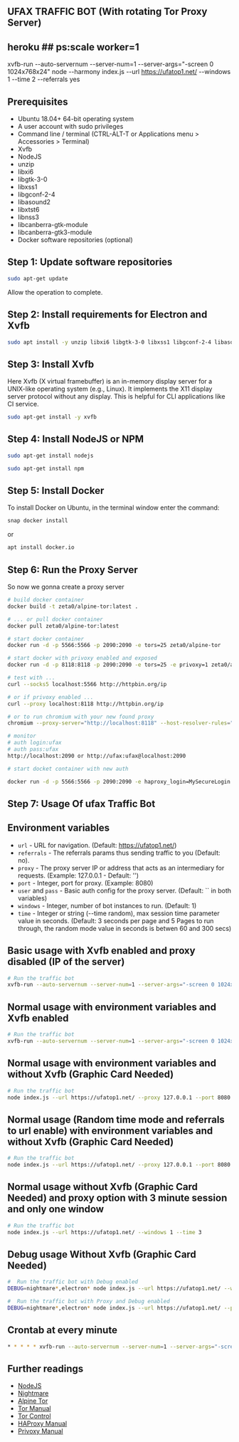 ## UFAX TRAFFIC BOT (With rotating Tor Proxy Server)
## heroku ## ps:scale worker=1
xvfb-run --auto-servernum --server-num=1 --server-args="-screen 0 1024x768x24" node --harmony index.js --url https://ufatop1.net/ --windows 1 --time 2 --referrals yes

## Prerequisites

* Ubuntu 18.04+ 64-bit operating system
* A user account with sudo privileges
* Command line / terminal (CTRL-ALT-T or Applications menu > Accessories > Terminal)
* Xvfb
* NodeJS
* unzip
* libxi6
* libgtk-3-0
* libxss1
* libgconf-2-4
* libasound2
* libxtst6
* libnss3
* libcanberra-gtk-module
* libcanberra-gtk3-module
* Docker software repositories (optional)

## Step 1: Update software repositories

```bash
sudo apt-get update
```

Allow the operation to complete.


## Step 2: Install requirements for Electron and Xvfb
```bash
sudo apt install -y unzip libxi6 libgtk-3-0 libxss1 libgconf-2-4 libasound2 libxtst6 libnss3 libcanberra-gtk-module libcanberra-gtk3-module
```

## Step 3: Install Xvfb

Here Xvfb (X virtual framebuffer) is an in-memory display server for a UNIX-like operating system (e.g., Linux). It implements the X11 display server protocol without any display. This is helpful for CLI applications like CI service.

```bash
sudo apt-get install -y xvfb
```

## Step 4: Install NodeJS or NPM
```bash
sudo apt-get install nodejs
```
```bash
sudo apt-get install npm
```
## Step 5: Install Docker

To install Docker on Ubuntu, in the terminal window enter the command:

```bash
snap docker install
```
or

```bash
apt install docker.io
```

## Step 6: Run the Proxy Server

So now we gonna create a proxy server

```bash
# build docker container
docker build -t zeta0/alpine-tor:latest .

# ... or pull docker container
docker pull zeta0/alpine-tor:latest

# start docker container
docker run -d -p 5566:5566 -p 2090:2090 -e tors=25 zeta0/alpine-tor

# start docker with privoxy enabled and exposed
docker run -d -p 8118:8118 -p 2090:2090 -e tors=25 -e privoxy=1 zeta0/alpine-tor

# test with ...
curl --socks5 localhost:5566 http://httpbin.org/ip

# or if privoxy enabled ...
curl --proxy localhost:8118 http://httpbin.org/ip

# or to run chromium with your new found proxy
chromium --proxy-server="http://localhost:8118" --host-resolver-rules="MAP * 0.0.0.0 , EXCLUDE localhost"

# monitor
# auth login:ufax
# auth pass:ufax
http://localhost:2090 or http://ufax:ufax@localhost:2090

# start docket container with new auth

docker run -d -p 5566:5566 -p 2090:2090 -e haproxy_login=MySecureLogin -e haproxy_pass=MySecurePassword zeta0/alpine-tor
```

## Step 7: Usage Of ufax Traffic Bot

Environment variables
-----
 * `url` - URL for navigation. (Default: https://ufatop1.net/)
 * `referrals` - The referrals params thus sending traffic to you (Default: no).
 * `proxy` - The proxy server IP or address that acts as an intermediary for requests. (Example: 127.0.0.1 - Default: '')
 * `port` - Integer, port for proxy. (Example: 8080)
 * `user` and `pass` - Basic auth config for the proxy server. (Default: \`\` in both variables)
 * `windows` - Integer, number of bot instances to run. (Default: 1)
 * `time` - Integer or string (--time random), max session time parameter value in seconds. (Default: 3 seconds per page and 5 Pages to run through, the random mode value in seconds is betwen 60 and 300 secs)

Basic usage with Xvfb enabled and proxy disabled (IP of the server)
-----

```bash
# Run the traffic bot
xvfb-run --auto-servernum --server-num=1 --server-args="-screen 0 1024x768x24" node --harmony index.js --url https://ufatop1.net/ --windows 1 --time 2
```

Normal usage with environment variables and Xvfb enabled
-----

```bash
# Run the traffic bot
xvfb-run --auto-servernum --server-num=1 --server-args="-screen 0 1024x768x24" node --harmony index.js --url https://ufatop1.net/ --proxy 127.0.0.1 --port 8080 --user ufax --pass ufax --windows 1 --time 2 --referrals yes
```

Normal usage with environment variables and without Xvfb (Graphic Card Needed)
-----

```bash
# Run the traffic bot
node index.js --url https://ufatop1.net/ --proxy 127.0.0.1 --port 8080 --user ufax --pass ufax --windows 1 --time 2
```

Normal usage (Random time mode and referrals to url enable) with environment variables and without Xvfb (Graphic Card Needed)
-----

```bash
# Run the traffic bot
node index.js --url https://ufatop1.net/ --proxy 127.0.0.1 --port 8080 --user ufax --pass ufax --windows 1 --time random --referrals yes
```

Normal usage without Xvfb (Graphic Card Needed) and proxy option with 3 minute session and only one window
-----

```bash
# Run the traffic bot
node index.js --url https://ufatop1.net/ --windows 1 --time 3 
```

Debug usage Without Xvfb (Graphic Card Needed)
-----

```bash
#  Run the traffic bot with Debug enabled
DEBUG=nightmare*,electron* node index.js --url https://ufatop1.net/ --windows 1 --time 2 1>log.txt
```

```bash
#  Run the traffic bot with Proxy and Debug enabled
DEBUG=nightmare*,electron* node index.js --url https://ufatop1.net/ --proxy 127.0.0.1 --port 19011 --user ufax --pass ufax --windows 1 --time 4 3>log.txt
```

Crontab at every minute
-----

```bash
* * * * * xvfb-run --auto-servernum --server-num=1 --server-args="-screen 0 1024x768x24" node --harmony /var/www/trafficbot/index.js --url https://ufatop1.net/ --windows 1 --time 3 
```

Further readings
----------------
 * [NodeJS](https://nodejs.org/en/)
 * [Nightmare](https://github.com/segmentio/nightmare)
 * [Alpine Tor](https://github.com/zet4/alpine-tor)
 * [Tor Manual](https://www.torproject.org/docs/tor-manual.html.en)
 * [Tor Control](https://www.thesprawl.org/research/tor-control-protocol/)
 * [HAProxy Manual](http://cbonte.github.io/haproxy-dconv/index.html)
 * [Privoxy Manual](https://www.privoxy.org/user-manual/)

